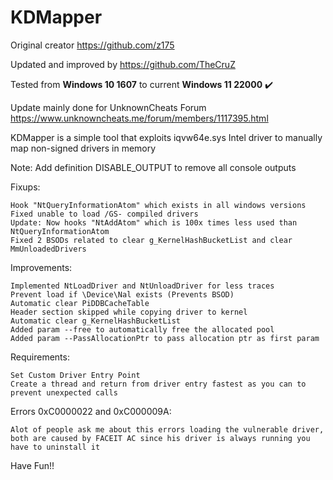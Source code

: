 # KDMapper

Original creator https://github.com/z175

Updated and improved by https://github.com/TheCruZ

Tested from **Windows 10 1607** to current **Windows 11 22000** :heavy_check_mark:

Update mainly done for UnknownCheats Forum https://www.unknowncheats.me/forum/members/1117395.html

KDMapper is a simple tool that exploits iqvw64e.sys Intel driver to manually map non-signed drivers in memory

Note: Add definition DISABLE_OUTPUT to remove all console outputs

Fixups:

    Hook "NtQueryInformationAtom" which exists in all windows versions
    Fixed unable to load /GS- compiled drivers
	Update: Now hooks "NtAddAtom" which is 100x times less used than NtQueryInformationAtom
	Fixed 2 BSODs related to clear g_KernelHashBucketList and clear MmUnloadedDrivers

Improvements:

	Implemented NtLoadDriver and NtUnloadDriver for less traces
	Prevent load if \Device\Nal exists (Prevents BSOD)
	Automatic clear PiDDBCacheTable
	Header section skipped while copying driver to kernel
	Automatic clear g_KernelHashBucketList
	Added param --free to automatically free the allocated pool
	Added param --PassAllocationPtr to pass allocation ptr as first param
	
Requirements:

    Set Custom Driver Entry Point
    Create a thread and return from driver entry fastest as you can to prevent unexpected calls

Errors 0xC0000022 and 0xC000009A:

    Alot of people ask me about this errors loading the vulnerable driver, both are caused by FACEIT AC since his driver is always running you have to uninstall it

Have Fun!!
